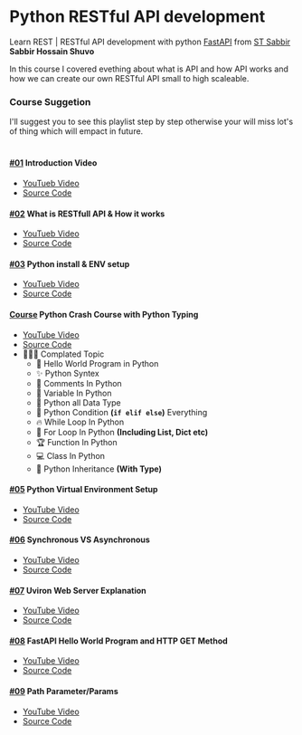 # Python RESTful API development

Learn REST | RESTful API development with python
[FastAPI](https://fastapi.tiangolo.com/) from
[ST Sabbir](https://youtube.com/c/stsabbir) **Sabbir Hossain Shuvo**

In this course I covered evething about what is API and how API works and how we
can create our own RESTful API small to high scaleable.

### Course Suggetion

I'll suggest you to see this playlist step by step otherwise your will miss
lot's of thing which will empact in future.

#

#### [#01](https://youtu.be/kjpGegMonUQ) Introduction Video

- [YouTueb Video](https://youtu.be/kjpGegMonUQ)
- [Source Code](#)

#### [#02](https://youtu.be/cZesBpXBaiE) What is RESTfull API & How it works

- [YouTueb Video](https://youtu.be/cZesBpXBaiE)
- [Source Code](./restfull_api_explain/README.md)

#### [#03](https://youtu.be/wFAmZrWFxbM) Python install & ENV setup

- [YouTueb Video](https://youtu.be/wFAmZrWFxbM)
- [Source Code](./environment/README.md)

#### [Course](https://youtu.be/nJWj__da4aM) Python Crash Course with Python Typing

- [YouTube Video](https://youtu.be/nJWj__da4aM)
- [Source Code](./crash_course/README.md)
- 🧑🏻‍💻 Complated Topic
  - 🎉 Hello World Program in Python
  - ✨ Python Syntex
  - 🐸 Comments In Python
  - 🌟 Variable In Python
  - 🌼 Python all Data Type
  - 👑 Python Condition **(`if elif else`)** Everything
  - 🔥 While Loop In Python
  - 🐢 For Loop In Python **(Including List, Dict etc)**
  - 🏆 Function In Python
  - 💻 Class In Python
  - 🔫 Python Inheritance **(With Type)**

#### [#05](https://youtu.be/K2ne3fwFl5E) Python Virtual Environment Setup

- [YouTube Video](https://youtu.be/K2ne3fwFl5E)
- [Source Code](./environment/README.md)

#### [#06](https://youtu.be/ElSed0SdJaQ) Synchronous VS Asynchronous

- [YouTube Video](https://youtu.be/ElSed0SdJaQ)
- [Source Code](./sync_vs_async/README.md)

#### [#07](https://youtu.be/yFo3b1FIAYM) Uviron Web Server Explanation

- [YouTube Video](https://youtu.be/yFo3b1FIAYM)
- [Source Code](./uvicorn_web_server/README.md)

#### [#08](https://youtu.be/Cbfl8B1XpXY) FastAPI Hello World Program and HTTP GET Method

- [YouTube Video](https://youtu.be/Cbfl8B1XpXY)
- [Source Code](./fastapi_hello/README.md)

#### [#09](https://youtu.be/NErlaiYUR60) Path Parameter/Params

- [YouTube Video](https://youtu.be/NErlaiYUR60)
- [Source Code](#)
